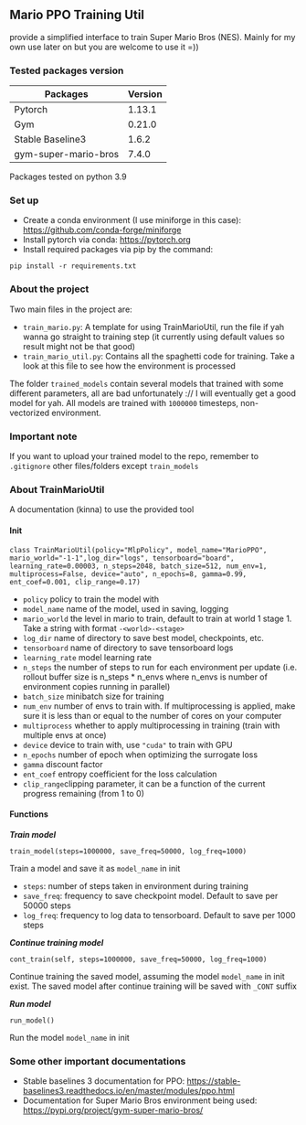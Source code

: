 ## Mario PPO Training Util
provide a simplified interface to train Super Mario Bros (NES). Mainly for my own
use later on but you are welcome to use it =))

### Tested packages version
| Packages             | Version |
|----------------------|---------|
| Pytorch              | 1.13.1  |
| Gym                  | 0.21.0  |
| Stable Baseline3     | 1.6.2   |
| gym-super-mario-bros | 7.4.0   | 
Packages tested on python 3.9

### Set up
* Create a conda environment (I use miniforge in this case):  https://github.com/conda-forge/miniforge  
* Install pytorch via conda: https://pytorch.org
* Install required packages via pip by the command:
```commandline
pip install -r requirements.txt
```

### About the project
Two main files in the project are:
* `train_mario.py`: A template for using TrainMarioUtil, run the file if yah wanna go straight to training step 
(it currently using default values so result might not be that good)
* `train_mario_util.py`: Contains all the spaghetti code for training. Take a look at this file to see how the 
environment is processed   

The folder `trained_models` contain several models that trained with some different parameters, all are bad unfortunately 
:// I will eventually get a good model for yah. All models are trained with `1000000` timesteps, non-vectorized environment.

### Important note
If you want to upload your trained model to the repo, remember to `.gitignore` other files/folders except `train_models`

### About TrainMarioUtil 
A documentation (kinna) to use the provided tool
#### Init
```
class TrainMarioUtil(policy="MlpPolicy", model_name="MarioPPO", mario_world="-1-1",log_dir="logs", tensorboard="board", 
learning_rate=0.00003, n_steps=2048, batch_size=512, num_env=1, multiprocess=False, device="auto", n_epochs=8, gamma=0.99,
ent_coef=0.001, clip_range=0.17)
```
* `policy` policy to train the model with 
* `model_name` name of the model, used in saving, logging
* `mario_world` the level in mario to train, default to train at world 1 stage 1. Take a string with format `-<world>-<stage>`
* `log_dir` name of directory to save best model, checkpoints, etc.
* `tensorboard` name of directory to save tensorboard logs
* `learning_rate` model learning rate
* `n_steps` the number of steps to run for each environment per update (i.e. rollout buffer size is n_steps * n_envs where n_envs is number of environment copies running in parallel)
* `batch_size` minibatch size for training
* `num_env` number of envs to train with. If multiprocessing is applied, make sure it is less than or equal to the number of cores on your computer
* `multiprocess` whether to apply multiprocessing in training (train with multiple envs at once)
* `device` device to train with, use `"cuda"` to train with GPU
* `n_epochs` number of epoch when optimizing the surrogate loss
* `gamma` discount factor
* `ent_coef` entropy coefficient for the loss calculation
* `clip_range`clipping parameter, it can be a function of the current progress remaining (from 1 to 0)

#### Functions
***Train model***
```
train_model(steps=1000000, save_freq=50000, log_freq=1000)
```
Train a model and save it as `model_name` in init
* `steps`: number of steps taken in environment during training
* `save_freq`: frequency to save checkpoint model. Default to save per 50000 steps
* `log_freq`: frequency to log data to tensorboard. Default to save per 1000 steps   

***Continue training model***
```
cont_train(self, steps=1000000, save_freq=50000, log_freq=1000)
```
Continue training the saved model, assuming the model `model_name` in init exist.
The saved model after continue training will be saved with `_CONT` suffix

***Run model***
```
run_model()
```
Run the model `model_name` in init

### Some other important documentations
* Stable baselines 3 documentation for PPO: https://stable-baselines3.readthedocs.io/en/master/modules/ppo.html
* Documentation for Super Mario Bros environment being used: https://pypi.org/project/gym-super-mario-bros/
